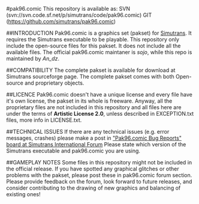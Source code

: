 #pak96.comic
This repository is available as:
SVN (svn://svn.code.sf.net/p/simutrans/code/pak96.comic)
GIT (https://github.com/simutrans/pak96.comic)

##INTRODUCTION
Pak96.comic is a graphics set (pakset) for [Simutrans](http://www.simutrans.com). It requires the Simutrans executable to be playable. This repository only include the open-source files for this pakset. It does not include all the available files. The official pak96.comic maintaner is *sojo*, while this repo is maintained by *An_dz*.

##COMPATIBILITY
The complete pakset is available for download at Simutrans sourceforge page. The complete pakset comes with both Open-source and proprietary objects.

##LICENCE
Pak96.comic doesn't have a unique license and every file have it's own license, the pakset in its whole is freeware. Anyway, all the proprietary files are not included in this repository and all files here are under the terms of **Artistic License 2.0**, unless described in EXCEPTION.txt files, more info in LICENSE.txt.

##TECHNICAL ISSUES
If there are any technical issues (e.g. error messages, crashes) please make a post in ["Pak96.comic Bug Reports" board at Simutrans International Forum](http://forum.simutrans.com/index.php?board=38.0)
Please state which version of the Simutrans executable and pak96.comic you are using.

##GAMEPLAY NOTES
Some files in this repository might not be included in the official release.
If you have spotted any graphical glitches or other problems with the pakset, please post these in pak96.comic forum section.
Please provide feedback on the forum, look forward to future releases, and consider contributing to the drawing of new graphics and balancing of existing ones!